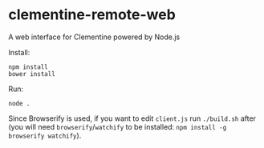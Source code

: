 clementine-remote-web
=====================

A web interface for Clementine powered by Node.js

Install:
```shell
npm install
bower install
```

Run:
```shell
node .
```

Since Browserify is used, if you want to edit `client.js` run `./build.sh` after (you will need `browserify`/`watchify` to be installed: `npm install -g browserify watchify`).